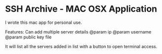 # SSH Archive - MAC OSX Application

I wrote this mac app for personal use.

Features:
Can add multiple server details
  @param ip
  @param username
  @param public key file

It will list all the servers added in list with a button to open terminal access.


